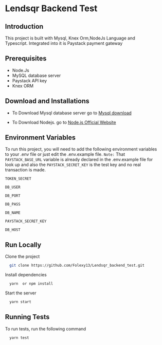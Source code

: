 # Lendsqr Backend Test

## Introduction

This project is built with Mysql, Knex Orm,NodeJs Language and Typescript. Integrated into it is Paystack payment gateway

## Prerequisites

- Node.Js
- MySQL database server
- Paystack API key
- Knex ORM

## Download and Installations

- To Download Mysql database server go to [Mysql download](https://dev.mysql.com/downloads/)

- To Download Nodejs. go to [Node.js Official Website](https://nodejs.org/en/)

## Environment Variables

To run this project, you will need to add the following environment variables to your .env file or just edit the .env.example file. `Note:` That `PAYSTACK_BASE_URL` variable is already declared in the .env.example file for look up and also the `PAYSTACK_SECRET_KEY` is the test key and no real transaction is made.

`TOKEN_SECRET`

`DB_USER`

`DB_PORT`

`DB_PASS`

`DB_NAME`

`PAYSTACK_SECRET_KEY`

`DB_HOST`

## Run Locally

Clone the project

```bash
  git clone https://github.com/Folexy13/Lendsqr_backend_test.git
```

Install dependencies

```bash
  yarn  or npm install
```

Start the server

```bash
  yarn start
```

## Running Tests

To run tests, run the following command

```bash
  yarn test
```
